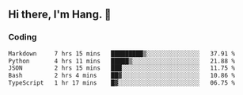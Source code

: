 ## Hi there, I'm Hang. 👋

### Coding

<!--START_SECTION:waka-->

```txt
Markdown     7 hrs 15 mins   █████████▒░░░░░░░░░░░░░░░   37.91 %
Python       4 hrs 11 mins   █████▒░░░░░░░░░░░░░░░░░░░   21.88 %
JSON         2 hrs 15 mins   ███░░░░░░░░░░░░░░░░░░░░░░   11.75 %
Bash         2 hrs 4 mins    ██▓░░░░░░░░░░░░░░░░░░░░░░   10.86 %
TypeScript   1 hr 17 mins    █▓░░░░░░░░░░░░░░░░░░░░░░░   06.75 %
```

<!--END_SECTION:waka-->
